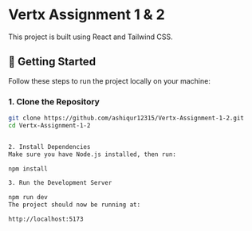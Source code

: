 # Vertx Assignment 1 & 2

This project is built using React and Tailwind CSS.

## 🚀 Getting Started

Follow these steps to run the project locally on your machine:

### 1. Clone the Repository

```bash
git clone https://github.com/ashiqur12315/Vertx-Assignment-1-2.git
cd Vertx-Assignment-1-2


2. Install Dependencies
Make sure you have Node.js installed, then run:

npm install

3. Run the Development Server

npm run dev
The project should now be running at:

http://localhost:5173
